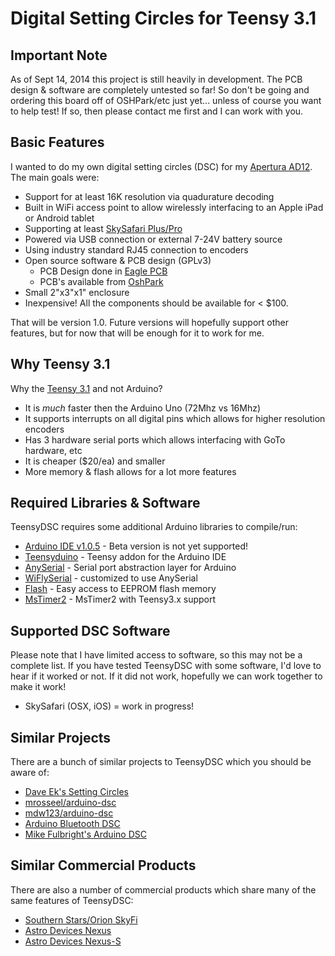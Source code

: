 # Digital Setting Circles for Teensy 3.1

## Important Note

As of Sept 14, 2014 this project is still heavily in development.  The PCB 
design & software are completely untested so far!  So don't be going and ordering this 
board off of OSHPark/etc just yet... unless of course you want to help test!
If so, then please contact me first and I can work with you.

## Basic Features
I wanted to do my own digital setting circles (DSC) for my [Apertura AD12](http://www.opticsmart.com/telescopes/dobsonian-telescopes/apertura-ad12-dobsonian-reflector-telescope.html).
The main goals were:

 * Support for at least 16K resolution via quadurature decoding 
 * Built in WiFi access point to allow wirelessly interfacing to an Apple iPad or Android tablet
 * Supporting at least [SkySafari Plus/Pro](http://www.skysafariastronomy.com/)
 * Powered via USB connection or external 7-24V battery source
 * Using industry standard RJ45 connection to encoders
 * Open source software & PCB design (GPLv3)
    * PCB Design done in [Eagle PCB](http://www.cadsoftusa.com/eagle-pcb-design-software/?language=en)
    * PCB's available from [OshPark](http://www.oshpark.com)
 * Small 2"x3"x1" enclosure
 * Inexpensive!  All the components should be available for < $100.

That will be version 1.0.  Future versions will hopefully support other features,
but for now that will be enough for it to work for me.

## Why Teensy 3.1
Why the [Teensy 3.1](http://pjrc.com/store/teensy31.html) and not Arduino?

 * It is *much* faster then the Arduino Uno (72Mhz vs 16Mhz)
 * It supports interrupts on all digital pins which allows for higher resolution encoders
 * Has 3 hardware serial ports which allows interfacing with GoTo hardware, etc
 * It is cheaper ($20/ea) and smaller
 * More memory & flash allows for a lot more features

## Required Libraries & Software
TeensyDSC requires some additional Arduino libraries to compile/run:

 * [Arduino IDE v1.0.5](http://arduino.cc/en/Main/Software) - Beta version is not yet supported!
 * [Teensyduino](http://pjrc.com/teensy/td_download.html) - Teensy addon for the Arduino IDE
 * [AnySerial](https://github.com/synfinatic/AnySerial) - Serial port abstraction layer for Arduino
 * [WiFlySerial](https://github.com/synfinatic/WiFlySerial) - customized to use AnySerial
 * [Flash](https://github.com/mikalhart/Flash) - Easy access to EEPROM flash memory
 * [MsTimer2](https://github.com/PaulStoffregen/MsTimer2) - MsTimer2 with Teensy3.x support

## Supported DSC Software
Please note that I have limited access to software, so this may not be a
complete list.  If you have tested TeensyDSC with some software, I'd love
to hear if it worked or not.  If it did not work, hopefully we can work
together to make it work!

 * SkySafari (OSX, iOS)  = work in progress!

## Similar Projects
There are a bunch of similar projects to TeensyDSC which you should be aware of:

 * [Dave Ek's Setting Circles](http://eksfiles.net/digital-setting-circles/)
 * [mrosseel/arduino-dsc](https://github.com/mrosseel/arduino-dsc)
 * [mdw123/arduino-dsc](https://github.com/mdw123/arduino-dsc)
 * [Arduino Bluetooth DSC](http://orlygoingthirty.blogspot.com/2012/01/arduino-bluetooth-digital-setting.html)
 * [Mike Fulbright's Arduino DSC](http://msfastro.net/articles/arduinodsc/)

## Similar Commercial Products
There are also a number of commercial products which share many of the same features of TeensyDSC:

 * [Southern Stars/Orion SkyFi](http://www.southernstars.com/products/skyfi/)
 * [Astro Devices Nexus](http://www.astrodevices.com/products/Nexus/Nexus.html)
 * [Astro Devices Nexus-S](http://www.astrodevices.com/products/NexusS/NexusS.html)


